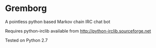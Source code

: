 Gremborg
========

A pointless python based Markov chain IRC chat bot

Requires python-irclib available from http://python-irclib.sourceforge.net

Tested on Python 2.7

